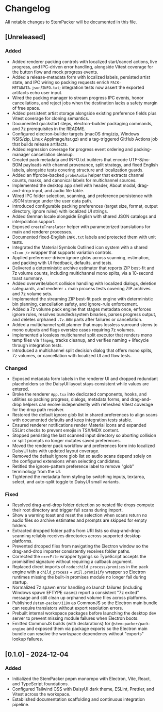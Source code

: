# Changelog

All notable changes to StemPacker will be documented in this file.

## [Unreleased]
### Added
- Added renderer packing controls with localized start/cancel actions, live progress, and IPC-driven
  error handling, alongside Vitest coverage for the button flow and mock progress events.
- Added a release-metadata form with localized labels, persisted artist state, and IPC wiring so
  packing requests enrich `PACK-METADATA.json`/`INFO.txt`; integration tests now assert the
  exported artifacts echo user input.
- Wired the packing manager to stream progress IPC events, honor cancellations, and reject jobs
  when the destination lacks a safety margin of free space.
- Added persistent artist storage alongside existing preference fields plus Vitest coverage for
  cloning semantics.
- Documented quickstart steps, electron-builder packaging commands, and 7z prerequisites in the
  README.
- Configured electron-builder targets (macOS dmg/zip, Windows NSIS/zip, Linux AppImage/tar.gz) and
  a tag-triggered GitHub Actions job that builds release artifacts.
- Added regression coverage for progress event ordering and packing-manager cancellation cleanup.
- Created pack metadata and INFO.txt builders that encode UTF-8/no-BOM payloads with channel provenance, split strategy,
  and fixed English labels, alongside tests covering structure and localization guards.
- Added an ffprobe-backed `probeAudio` helper that extracts channel counts, masks, and canonical labels for multichannel
  sources.
- Implemented the desktop app shell with header, About modal, drag-and-drop input, and audio file table.
- Wired IPC folder selection, scanning, and preference persistence with JSON storage under the user data path.
- Introduced configurable packing preferences (target size, format, output directory, ignore rules) with localized UI strings.
- Added German locale alongside English with shared JSON catalogs and interpolation support.
- Exposed `createTranslator` helper with parameterized translations for main and renderer processes.
- Documented fixed-English `INFO.txt` labels and protected them with unit tests.
- Integrated the Material Symbols Outlined icon system with a shared `<Icon />` wrapper that supports variation controls.
- Applied preference-driven ignore globs across scanning, estimation, and packing with UI feedback, defaults, and tests.
- Delivered a deterministic archive estimator that reports ZIP best-fit and 7z volume counts, including multichannel mono splits, via a 10-second toast summary.
- Added overwrite/abort collision handling with localized dialogs, deletion safeguards, and renderer + main process tests covering ZIP archives and 7z volume sets.
- Implemented the streaming ZIP best-fit pack engine with deterministic bin planning, cancellation safety, and ignore-rule enforcement.
- Added a 7z volume pack engine that stages metadata once, enforces ignore rules, resolves bundled/system binaries, parses progress output, and deletes orphaned `.7z.00N` parts after failures or cancellation.
- Added a multichannel split planner that maps lossless surround stems to mono outputs and flags oversize cases requiring 7z volumes.
- Implemented a lossless multichannel split executor that renders mono temp files via `ffmpeg`, tracks cleanup, and verifies naming + lifecycle through integration tests.
- Introduced a multichannel split decision dialog that offers mono splits, 7z volumes, or cancellation with localized UI and flow tests.

### Changed
- Exposed metadata form labels in the renderer UI and dropped redundant placeholders so the
  DaisyUI layout stays consistent while values are entered.
- Broke the renderer `App.tsx` into dedicated components, hooks, and utilities so packing progress,
  dialogs, metadata forms, and drag-and-drop helpers can evolve independently with refreshed
  Vitest coverage for the drop path resolver.
- Restored the default ignore glob list in shared preferences to align scans with documented
  defaults and keep integration tests stable.
- Ensured renderer notifications render Material icons and expanded ESLint checks to prevent emojis in TSX/MDX content.
- Stopped persisting the last scanned input directory so aborting collision or split prompts no longer mutates saved preferences.
- Moved the renderer pack workflow and preferences form into localized DaisyUI tabs with updated layout coverage.
- Removed the default ignore glob list so audio scans depend solely on the configured extensions when selecting candidates.
- Retitled the ignore-pattern preference label to remove "glob" terminology from the UI.
- Tightened the metadata form styling by switching inputs, textarea, select, and auto-split toggle to DaisyUI small variants.

### Fixed
- Resolved drag-and-drop folder detection so nested file drops compute their root directory and
  trigger full scans during import.
- Show a warning toast and reset the selection when scans return no audio files so archive estimates
  and prompts are skipped for empty folders.
- Extracted dropped folder paths from URI lists so drag-and-drop scanning reliably receives
  directories across supported desktop platforms.
- Prevented dropped files from navigating the Electron window so the drag-and-drop importer
  consistently receives folder paths.
- Corrected the `execFile` wrapper typings so TypeScript accepts the promisified
  signature without requiring a callback argument.
- Replaced direct imports of `node:child_process/promises` in the pack engine with a
  `child_process` + `util.promisify` wrapper so Electron runtimes missing the
  built-in promises module no longer fail during startup.
- Normalized 7z spawn error handling so launch failures (including Windows spawn EFTYPE cases) report a consistent "7z exited"
  message and still clean up orphaned volume files across platforms.
- Published `@stem-packer/i18n` as CommonJS so the Electron main bundle can require translators without export resolution errors.
- Prebuilt internal workspace packages before launching the desktop dev server to prevent missing module failures when Electron boots.
- Emitted CommonJS builds (with declarations) for `@stem-packer/pack-engine` and exposed them via package exports so the Electron
  main bundle can resolve the workspace dependency without "exports" lookup failures.

## [0.1.0] - 2024-12-04
### Added
- Initialized the StemPacker pnpm monorepo with Electron, Vite, React, and TypeScript foundations.
- Configured Tailwind CSS with DaisyUI dark theme, ESLint, Prettier, and Vitest across the workspace.
- Established documentation scaffolding and continuous integration pipeline.
